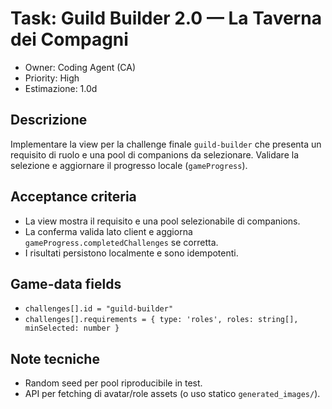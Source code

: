 # Task: Guild Builder 2.0 — La Taverna dei Compagni

- Owner: Coding Agent (CA)
- Priority: High
- Estimazione: 1.0d

## Descrizione

Implementare la view per la challenge finale `guild-builder` che presenta un requisito di ruolo e una pool di companions da selezionare. Validare la selezione e aggiornare il progresso locale (`gameProgress`).

## Acceptance criteria

- La view mostra il requisito e una pool selezionabile di companions.
- La conferma valida lato client e aggiorna `gameProgress.completedChallenges` se corretta.
- I risultati persistono localmente e sono idempotenti.

## Game-data fields

- `challenges[].id = "guild-builder"`
- `challenges[].requirements = { type: 'roles', roles: string[], minSelected: number }`

## Note tecniche

- Random seed per pool riproducibile in test.
- API per fetching di avatar/role assets (o uso statico `generated_images/`).
